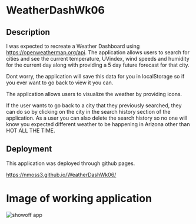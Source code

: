 # WeatherDashWk06

## Description
I was expected to recreate a Weather Dashboard using https://openweathermap.org/api.
The application allows users to search for cities and see the current temperature, UVindex, wind speeds and humidity for the current day along with providing a 5 day future forecast for that city.

Dont worry, the application will save this data for you in localStorage so if you ever want to go back to view it you can.

The application allows users to visualize the weather by providing icons.

If the user wants to go back to a city that they previously searched, they can do so by clicking on the city in the search history section of the application. As a user you can also delete the search history so no one will know you expected different weather to be happening in Arizona other than HOT ALL THE TIME.

## Deployment
This application was deployed through github pages.

https://nmoss3.github.io/WeatherDashWk06/

# Image of working application

![showoff app](https://user-images.githubusercontent.com/75024930/111093947-6028b080-84f7-11eb-8267-42dcb2dcc2ef.PNG)
